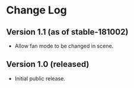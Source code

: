 # Change Log #

## Version 1.1 (as of stable-181002) ##

* Allow fan mode to be changed in scene.

## Version 1.0 (released) ##

* Initial public release.
